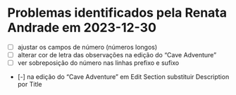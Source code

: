 # Problemas identificados pela Renata Andrade em 2023-12-30

- [ ] ajustar os campos de número (números longos)
- [ ] alterar cor de letra das observações na edição do “Cave Adventure”
- [ ] ver sobreposição do número nas linhas prefixo e sufixo
- [-] na edição do “Cave Adventure” em Edit Section substituir Description por Title
